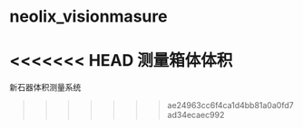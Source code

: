 # neolix_visionmasure
<<<<<<< HEAD
测量箱体体积
=======
新石器体积测量系统
>>>>>>> ae24963cc6f4ca1d4bb81a0a0fd7ad34ecaec992
